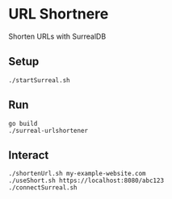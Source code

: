 # URL Shortnere
Shorten URLs with SurrealDB

## Setup

```
./startSurreal.sh
```

## Run

```
go build
./surreal-urlshortener
```

## Interact

```
./shortenUrl.sh my-example-website.com
./useShort.sh https://localhost:8080/abc123
./connectSurreal.sh
```
